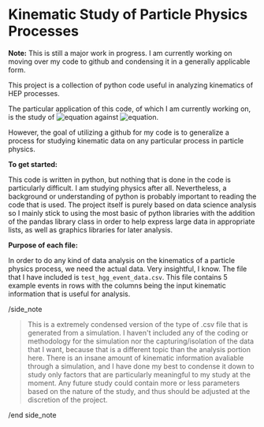 # Kinematic Study of Particle Physics Processes

**Note:** This is still a major work in progress. I am currently working on moving over my code to github and condensing it in a generally applicable form.

This project is a collection of python code useful in analyzing kinematics of HEP processes. 

The particular application of this code, of which I am currently working on, is the study of ![equation](https://latex.codecogs.com/png.latex?$\textit{H}^0&space;\rightarrow&space;gg&space;\rightarrow&space;b\overline{b}b\overline{b}$) 
against ![equation](https://latex.codecogs.com/png.latex?$\textit{H}^0&space;\rightarrow&space;b\overline{b}g&space;\rightarrow&space;b\overline{b}b\overline{b}$).

However, the goal of utilizing a github for my code is to generalize a process for studying kinematic data on any particular process in particle physics.

**To get started:**

This code is written in python, but nothing that is done in the code is particularly difficult. I am studying physics after all.
Nevertheless, a background or understanding of python is probably important to reading the code that is used.
The project itself is purely based on data science analysis so I mainly stick to using the most basic of python libraries with the addition of the pandas library class in order to help express large data in appropriate lists, as well as graphics libraries for later analysis.

**Purpose of each file:**

In order to do any kind of data analysis on the kinematics of a particle physics process, we need the actual data. Very insightful, I know.
The file that I have included is `test_hgg_event_data.csv`. This file contains 5 example events in rows with the columns being the input kinematic information that is useful for analysis.

/side_note 

> This is a extremely condensed version of the type of .csv file that is generated from a simulation. I haven't included any of the coding or methodology for the simulation nor the capturing/isolation of the data that I want, because that is a different topic than the analysis portion here. There is an insane amount of kinematic information avaliable through a simulation, and I have done my best to condense it down to study only factors that are particularly meaningful to my study at the moment. Any future study could contain more or less parameters based on the nature of the study, and thus should be adjusted at the discretion of the project.

/end side_note
